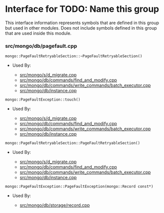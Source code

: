 
# Interface for TODO: Name this group
This interface information represents symbols that are defined in this group but used in other modules.  Does not include symbols defined in this group that are used inside this module.

### src/mongo/db/pagefault.cpp

<div></div>

    mongo::PageFaultRetryableSection::~PageFaultRetryableSection()

- Used By:

    - [src/mongo/s/d\_migrate.cpp](../../../../sharding/chunk\_management)
    - [src/mongo/db/commands/find\_and\_modify.cpp](../../../../queries/database\_commands)
    - [src/mongo/db/commands/write\_commands/batch\_executor.cpp](../../../../network/write\_commands)
    - [src/mongo/db/instance.cpp](../../../../storage/storage\_layer\_structure)

<div></div>

    mongo::PageFaultException::touch()

- Used By:

    - [src/mongo/s/d\_migrate.cpp](../../../../sharding/chunk\_management)
    - [src/mongo/db/commands/find\_and\_modify.cpp](../../../../queries/database\_commands)
    - [src/mongo/db/commands/write\_commands/batch\_executor.cpp](../../../../network/write\_commands)
    - [src/mongo/db/instance.cpp](../../../../storage/storage\_layer\_structure)

<div></div>

    mongo::PageFaultRetryableSection::PageFaultRetryableSection()

- Used By:

    - [src/mongo/s/d\_migrate.cpp](../../../../sharding/chunk\_management)
    - [src/mongo/db/commands/find\_and\_modify.cpp](../../../../queries/database\_commands)
    - [src/mongo/db/commands/write\_commands/batch\_executor.cpp](../../../../network/write\_commands)
    - [src/mongo/db/instance.cpp](../../../../storage/storage\_layer\_structure)

<div></div>

    mongo::PageFaultException::PageFaultException(mongo::Record const*)

- Used By:

    - [src/mongo/db/storage/record.cpp](../../../../storage/storage\_layer\_structure)
